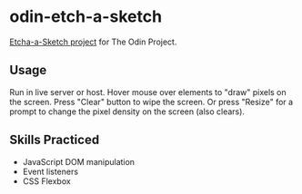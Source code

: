 # odin-etch-a-sketch

[Etcha-a-Sketch project](https://www.theodinproject.com/lessons/foundations-etch-a-sketch)
for The Odin Project.

## Usage

Run in live server or host. Hover mouse over elements to "draw" pixels on the screen. Press
"Clear" button to wipe the screen. Or press "Resize" for a prompt to change the pixel density
on the screen (also clears).

## Skills Practiced

- JavaScript DOM manipulation
- Event listeners
- CSS Flexbox
